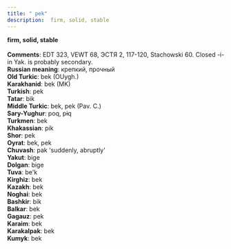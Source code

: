 ```yaml
---
title: " pek"
description:  firm, solid, stable
---
```

<strong> firm, solid, stable</strong><br><br>
<strong>Comments</strong>:  EDT 323, VEWT 68, ЭСТЯ 2, 117-120, Stachowski 60. Closed -i- in Yak. is probably secondary.<br>
<strong>Russian meaning</strong>:  крепкий, прочный<br>
<strong>Old Turkic</strong>:  bek (OUygh.)<br>
<strong>Karakhanid</strong>:  bek (MK)<br>
<strong>Turkish</strong>:  pek<br>
<strong>Tatar</strong>:  bik<br>
<strong>Middle Turkic</strong>:  bek, pek (Pav. C.)<br>
<strong>Sary-Yughur</strong>:  poq, pɨq<br>
<strong>Turkmen</strong>:  bek<br>
<strong>Khakassian</strong>:  pik<br>
<strong>Shor</strong>:  pek<br>
<strong>Oyrat</strong>:  bek, pek<br>
<strong>Chuvash</strong>:  pak 'suddenly, abruptly'<br>
<strong>Yakut</strong>:  bige<br>
<strong>Dolgan</strong>:  bige<br>
<strong>Tuva</strong>:  be'k<br>
<strong>Kirghiz</strong>:  bek<br>
<strong>Kazakh</strong>:  bek<br>
<strong>Noghai</strong>:  bek<br>
<strong>Bashkir</strong>:  bik<br>
<strong>Balkar</strong>:  bek<br>
<strong>Gagauz</strong>:  pek<br>
<strong>Karaim</strong>:  bek<br>
<strong>Karakalpak</strong>:  bek<br>
<strong>Kumyk</strong>:  bek<br>


